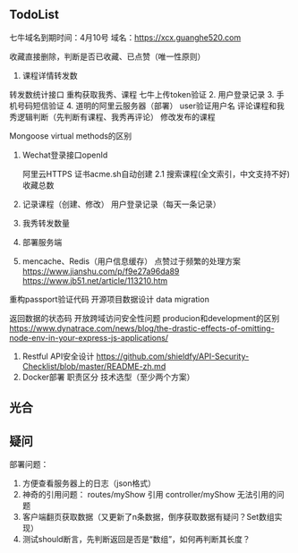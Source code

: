 ## TodoList
七牛域名到期时间：4月10号
域名：https://xcx.guanghe520.com

收藏直接删除，判断是否已收藏、已点赞（唯一性原则）

1. 课程详情转发数

转发数统计接口
重构获取我秀、课程
七牛上传token验证
2. 用户登录记录
3. 手机号码短信验证
4. 道明的阿里云服务器（部署）
user验证用户名
评论课程和我秀逻辑判断（先判断有课程、我秀再评论）
修改发布的课程

Mongoose virtual methods的区别

1. Wechat登录接口openId
    
    阿里云HTTPS
    证书acme.sh自动创建
2.1 搜索课程(全文索引，中文支持不好)  
    收藏总数
3. 记录课程（创建、修改）
   用户登录记录（每天一条记录）
4. 我秀转发数量      
6. 部署服务端
7. mencache、Redis（用户信息缓存）
点赞过于频繁的处理方案
https://www.jianshu.com/p/f9e27a96da89
https://www.jb51.net/article/113210.htm


重构passport验证代码
开源项目数据设计
data migration


返回数据的状态码
开放跨域访问安全性问题
producion和development的区别
https://www.dynatrace.com/news/blog/the-drastic-effects-of-omitting-node-env-in-your-express-js-applications/


1. Restful API安全设计 https://github.com/shieldfy/API-Security-Checklist/blob/master/README-zh.md
2. Docker部署
职责区分
技术选型（至少两个方案）


## 光合


## 疑问
部署问题：
1. 方便查看服务器上的日志（json格式）
2. 神奇的引用问题： routes/myShow 引用 controller/myShow 无法引用的问题
3. 客户端翻页获取数据（又更新了n条数据，倒序获取数据有疑问？Set数组实现）
4. 测试should断言，先判断返回是否是“数组”，如何再判断其长度？
   